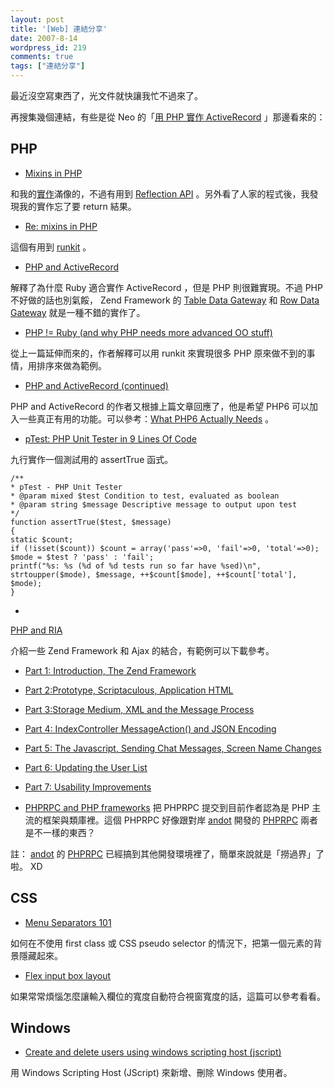 ```yaml
---
layout: post
title: '[Web] 連結分享'
date: 2007-8-14
wordpress_id: 219
comments: true
tags: ["連結分享"]
---
```


最近沒空寫東西了，光文件就快讓我忙不過來了。

再搜集幾個連結，有些是從 Neo 的「[用 PHP 實作 ActiveRecord](http://www.neo.com.tw/archives/001088.html) 」那邊看來的：

## PHP

* [Mixins in PHP](http://www.advogato.org/article/470.html)

和我的[實作](http://www.jaceju.net/blog/archives/163)滿像的，不過有用到 [Reflection API](http://tw.php.net/manual/en/language.oop5.reflection.php) 。另外看了人家的程式後，我發現我的實作忘了要 return 結果。

* [Re: mixins in PHP](http://www.scriptorama.nl/tips-tricks/re-mixins-in-php)

這個有用到 [runkit](http://tw.php.net/manual/en/ref.runkit.php) 。

* [PHP and ActiveRecord](http://www.actsasflinn.com/articles/2007/08/08/php-and-activerecord)

解釋了為什麼 Ruby 適合實作 ActiveRecord ，但是 PHP 則很難實現。不過 PHP 不好做的話也別氣餒， Zend Framework 的 [Table Data Gateway](http://framework.zend.com/manual/en/zend.db.table.html) 和 [Row Data Gateway](http://framework.zend.com/manual/en/zend.db.table.row.html) 就是一種不錯的實作了。

* [PHP != Ruby (and why PHP needs more advanced OO stuff)](http://blog.adaniels.nl/?p=40)

從上一篇延伸而來的，作者解釋可以用 runkit 來實現很多 PHP 原來做不到的事情，用排序來做為範例。

* [PHP and ActiveRecord (continued)](http://www.actsasflinn.com/articles/2007/08/10/php-and-activerecord-continued)

PHP and ActiveRecord 的作者又根據上篇文章回應了，他是希望 PHP6 可以加入一些真正有用的功能。可以參考：[What PHP6 Actually Needs](http://livepipe.net/blog/programming/what_php6_actually_needs) 。

* [pTest: PHP Unit Tester in 9 Lines Of Code](http://www.sitepoint.com/blogs/2007/08/13/ptest-php-unit-tester-in-9-lines-of-code/)

九行實作一個測試用的 assertTrue 函式。

```
/**
* pTest - PHP Unit Tester
* @param mixed $test Condition to test, evaluated as boolean
* @param string $message Descriptive message to output upon test
*/
function assertTrue($test, $message)
{
static $count;
if (!isset($count)) $count = array('pass'=>0, 'fail'=>0, 'total'=>0);
$mode = $test ? 'pass' : 'fail';
printf("%s: %s (%d of %d tests run so far have %sed)\n",
strtoupper($mode), $message, ++$count[$mode], ++$count['total'], $mode);
}

```

*

[PHP and RIA](http://devzone.zend.com/article/2442-PHP-and-RIA)

介紹一些 Zend Framework 和 Ajax 的結合，有範例可以下載參考。

* [Part 1: Introduction, The Zend Framework](http://devzone.zend.com/node/view/id/1234)

* [Part 2:Prototype, Scriptaculous, Application HTML](http://devzone.zend.com/node/view/id/1280)

* [Part 3:Storage Medium, XML and the Message Process](http://devzone.zend.com/node/view/id/1326)

* [Part 4: IndexController MessageAction() and JSON Encoding](http://devzone.zend.com/node/view/id/1387)

* [Part 5: The Javascript, Sending Chat Messages, Screen Name Changes](http://devzone.zend.com/node/view/id/1407)

* [Part 6: Updating the User List](http://devzone.zend.com/node/view/id/1532)

* [Part 7: Usability Improvements](http://devzone.zend.com/node/view/id/1580)



* [PHPRPC and PHP frameworks](http://www.rooftopsolutions.nl/article/145)
把 PHPRPC 提交到目前作者認為是 PHP 主流的框架與類庫裡。這個 PHPRPC 好像跟對岸 [andot](http://www.coolcode.cn/author/andot/) 開發的 [PHPRPC](http://www.coolcode.cn/andot/phprpc-11-protocol/107) 兩者是不一樣的東西？

註： [andot](http://www.coolcode.cn/author/andot/) 的 [PHPRPC](http://www.phprpc.org/) 已經搞到其他開發環境裡了，簡單來說就是「撈過界」了啦。 XD



## CSS

* [Menu Separators 101](http://www.hedgerwow.com/360/dhtml/css-menu-separator.html)

如何在不使用 first class 或 CSS pseudo selector 的情況下，把第一個元素的背景隱藏起來。

* [Flex input box layout](http://www.hedgerwow.com/360/dhtml/css-flex-input-boxes.html)

如果常常煩惱怎麼讓輸入欄位的寬度自動符合視窗寬度的話，這篇可以參考看看。



## Windows

* [Create and delete users using windows scripting host (jscript)](http://www.alexatnet.com/node/54)

用 Windows Scripting Host (JScript) 來新增、刪除 Windows 使用者。


